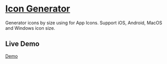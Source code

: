 [Icon Generator](http://draeton.github.com/stitches/)
==========

Generator icons by size using for App Icons. Support iOS, Android, MacOS and Windows icon size.

## Live Demo

[Demo](https://i.namth.com/)